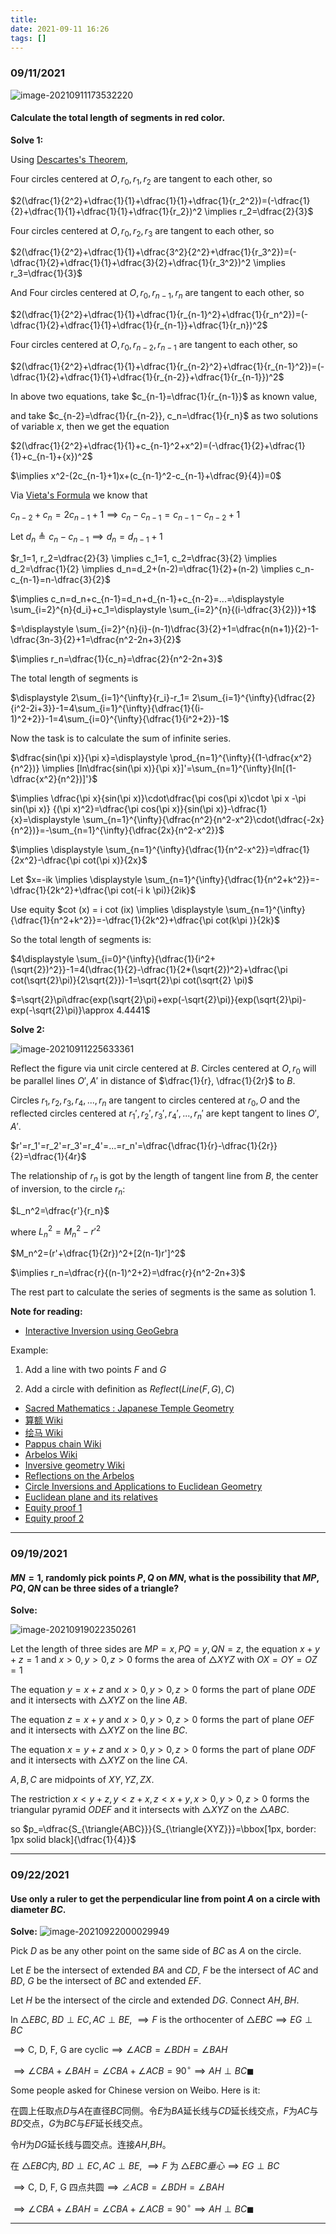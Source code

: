 ```yaml
---
title:
date: 2021-09-11 16:26
tags: []
---
```


### 09/11/2021

![image-20210911173532220](/assets/images/2021/image-20210911163103702.png)

#### Calculate the total length of segments in red color.

**Solve 1:**

Using [Descartes's Theorem](https://en.wikipedia.org/wiki/Descartes%27_theorem),

Four circles centered at $O, r_0, r_1, r_2$ are tangent to each other, so

$2(\dfrac{1}{2^2}+\dfrac{1}{1}+\dfrac{1}{1}+\dfrac{1}{r_2^2})=(-\dfrac{1}{2}+\dfrac{1}{1}+\dfrac{1}{1}+\dfrac{1}{r_2})^2 \implies r_2=\dfrac{2}{3}$

Four circles centered at $O, r_0, r_2, r_3$ are tangent to each other, so

$2(\dfrac{1}{2^2}+\dfrac{1}{1}+\dfrac{3^2}{2^2}+\dfrac{1}{r_3^2})=(-\dfrac{1}{2}+\dfrac{1}{1}+\dfrac{3}{2}+\dfrac{1}{r_3^2})^2 \implies r_3=\dfrac{1}{3}$

And Four circles centered at $O, r_0, r_{n-1},r_{n}$ are tangent to each other, so

$2(\dfrac{1}{2^2}+\dfrac{1}{1}+\dfrac{1}{r_{n-1}^2}+\dfrac{1}{r_n^2})=(-\dfrac{1}{2}+\dfrac{1}{1}+\dfrac{1}{r_{n-1}}+\dfrac{1}{r_n})^2$

Four circles centered at $O, r_0, r_{n-2}, r_{n-1}$ are tangent to each other, so

$2(\dfrac{1}{2^2}+\dfrac{1}{1}+\dfrac{1}{r_{n-2}^2}+\dfrac{1}{r_{n-1}^2})=(-\dfrac{1}{2}+\dfrac{1}{1}+\dfrac{1}{r_{n-2}}+\dfrac{1}{r_{n-1}})^2$

In above two equations, take $c_{n-1}=\dfrac{1}{r_{n-1}}$ as known value,

and take $c_{n-2}=\dfrac{1}{r_{n-2}}, c_n=\dfrac{1}{r_n}$ as two solutions of variable $x$, then we get the equation

$2(\dfrac{1}{2^2}+\dfrac{1}{1}+c_{n-1}^2+x^2)=(-\dfrac{1}{2}+\dfrac{1}{1}+c_{n-1}+{x})^2$

$\implies x^2-(2c_{n-1}+1)x+(c_{n-1}^2-c_{n-1}+\dfrac{9}{4})=0$

Via [Vieta's Formula](https://en.wikipedia.org/wiki/Vieta%27s_formulas) we know that

$c_{n-2}+c_n=2c_{n-1}+1 \implies c_n-c_{n-1}=c_{n-1}-c_{n-2}+1$

Let $d_n\triangleq c_n-c_{n-1} \implies d_n=d_{n-1}+1$

$r_1=1, r_2=\dfrac{2}{3} \implies c_1=1, c_2=\dfrac{3}{2} \implies d_2=\dfrac{1}{2} \implies d_n=d_2+(n-2)=\dfrac{1}{2}+(n-2) \implies c_n-c_{n-1}=n-\dfrac{3}{2}$

$\implies c_n=d_n+c_{n-1}=d_n+d_{n-1}+c_{n-2}=...=\displaystyle \sum_{i=2}^{n}{d_i}+c_1=\displaystyle \sum_{i=2}^{n}{(i-\dfrac{3}{2})}+1$

$=\displaystyle \sum_{i=2}^{n}{i}-(n-1)\dfrac{3}{2}+1=\dfrac{n(n+1)}{2}-1-\dfrac{3n-3}{2}+1=\dfrac{n^2-2n+3}{2}$

$\implies r_n=\dfrac{1}{c_n}=\dfrac{2}{n^2-2n+3}$

The total length of segments is

$\displaystyle 2\sum_{i=1}^{\infty}{r_i}-r_1= 2\sum_{i=1}^{\infty}{\dfrac{2}{i^2-2i+3}}-1=4\sum_{i=1}^{\infty}{\dfrac{1}{(i-1)^2+2}}-1=4\sum_{i=0}^{\infty}{\dfrac{1}{i^2+2}}-1$

Now the task is to calculate the sum of infinite series.

$\dfrac{sin(\pi x)}{\pi x}=\displaystyle \prod_{n=1}^{\infty}{(1-\dfrac{x^2}{n^2})} \implies [ln\dfrac{sin(\pi x)}{\pi x}]'=\sum_{n=1}^{\infty}{ln[(1-\dfrac{x^2}{n^2})]'}$

$\implies \dfrac{\pi x}{sin(\pi x)}\cdot\dfrac{\pi cos(\pi x)\cdot \pi x -\pi sin(\pi x)} {(\pi x)^2}=\dfrac{\pi cos(\pi x)}{sin(\pi x)}-\dfrac{1}{x}=\displaystyle \sum_{n=1}^{\infty}{\dfrac{n^2}{n^2-x^2}\cdot(\dfrac{-2x}{n^2})}=-\sum_{n=1}^{\infty}{\dfrac{2x}{n^2-x^2}}$

$\implies \displaystyle \sum_{n=1}^{\infty}{\dfrac{1}{n^2-x^2}}=\dfrac{1}{2x^2}-\dfrac{\pi cot(\pi x)}{2x}$

Let $x=-ik \implies \displaystyle \sum_{n=1}^{\infty}{\dfrac{1}{n^2+k^2}}=-\dfrac{1}{2k^2}+\dfrac{\pi cot(-i k \pi)}{2ik}$

Use equity $cot (x) = i cot (ix) \implies \displaystyle \sum_{n=1}^{\infty}{\dfrac{1}{n^2+k^2}}=-\dfrac{1}{2k^2}+\dfrac{\pi cot(k\pi )}{2k}$

So the total length of segments is:

$4\displaystyle \sum_{i=0}^{\infty}{\dfrac{1}{i^2+(\sqrt{2})^2}}-1=4(\dfrac{1}{2}-\dfrac{1}{2*(\sqrt{2})^2}+\dfrac{\pi cot(\sqrt{2}\pi)}{2\sqrt{2}})-1=\sqrt{2}\pi cot(\sqrt{2} \pi)$

$=\sqrt{2}\pi\dfrac{exp(\sqrt{2}\pi)+exp(-\sqrt{2}\pi)}{exp(\sqrt{2}\pi)-exp(-\sqrt{2}\pi)}\approx 4.4441$

**Solve 2:**

![image-20210911225633361](/assets/images/2021/image-20210911225633361.png)

Reflect the figure via unit circle centered at $B$. Circles centered at $O, r_0$ will be parallel lines $O', A'$ in distance of $\dfrac{1}{r}, \dfrac{1}{2r}$ to $B$.

Circles $r_1, r_2, r_3, r_4, ..., r_n$ are tangent to circles centered at $r_0, O$ and the reflected circles centered at $r_1', r_2', r_3', r_4',...,r_n'$ are kept tangent to lines $O', A'$.

$r'=r_1'=r_2'=r_3'=r_4'=...=r_n'=\dfrac{\dfrac{1}{r}-\dfrac{1}{2r}}{2}=\dfrac{1}{4r}$

The relationship of $r_n$ is got by the length of tangent line from $B$, the center of inversion, to the circle $r_n$:

$L_n^2=\dfrac{r'}{r_n}$

where $L_n^2=M_n^2-r'^2$

$M_n^2=(r'+\dfrac{1}{2r})^2+[2(n-1)r']^2$

$\implies r_n=\dfrac{r}{(n-1)^2+2}=\dfrac{r}{n^2-2n+3}$

The rest part to calculate the series of segments is the same as solution 1.

**Note for reading:**

* [Interactive Inversion using GeoGebra](https://www.geogebra.org/classic/cvsh7vrg)

Example:

1. Add a line with two points $F$ and $G$

2. Add a circle with definition as $Reflect(Line(F, G), C)$

* [Sacred Mathematics : Japanese Temple Geometry](https://press.princeton.edu/books/hardcover/9780691127453/sacred-mathematics)
* [算额 Wiki](https://zh.wikipedia.org/wiki/%E7%AE%97%E9%A1%8D)
* [绘马 Wiki](https://zh.wikipedia.org/wiki/%E7%B9%AA%E9%A6%AC)
* [Pappus chain Wiki](https://en.wikipedia.org/wiki/Pappus_chain)
* [Arbelos Wiki](https://en.wikipedia.org/wiki/Arbelos)
* [Inversive geometry Wiki](https://en.wikipedia.org/wiki/Inversive_geometry)
* [Reflections on the Arbelos](https://www.math.tamu.edu/~harold.boas/preprints/arbelos.pdf)
* [Circle Inversions and Applications to Euclidean Geometry](http://jwilson.coe.uga.edu/MATH7200/InversionCompanion/inversion/inversionSupplement.pdf)
* [Euclidean plane and its relatives](https://arxiv.org/pdf/1302.1630.pdf)
* [Equity proof 1](https://math.stackexchange.com/questions/208317/show-sum-n-0-infty-frac1a2n2-frac1a-pi-coth-a-pi2a2?noredirect=1)
* [Equity proof 2](https://math.stackexchange.com/questions/208317/show-sum-n-0-infty-frac1a2n2-frac1a-pi-coth-a-pi2a2)

---

### 09/19/2021

#### $MN=1$, randomly pick points $P,Q$ on $MN$, what is the possibility that $MP, PQ, QN$ can be three sides of a triangle?

**Solve:**

![image-20210919022350261](/assets/images/2021/image-20210919022350261.png)

Let the length of three sides are $MP=x, PQ=y, QN=z$, the equation $x+y+z=1$ and $x>0, y>0, z>0$ forms the area of $\triangle{XYZ}$ with $OX=OY=OZ=1$

The equation $y=x+z$ and $x>0,y>0,z>0$ forms the part of plane $ODE$ and it intersects with $\triangle{XYZ}$ on the line $AB$.

The equation $z=x+y$ and  $x>0,y>0,z>0$ forms the part of plane $OEF$ and it intersects with $\triangle{XYZ}$ on the line $BC$.

The equation $x=y+z$ and $x>0, y>0, z>0$ forms the part of plane $ODF$ and it intersects with $\triangle{XYZ}$ on the line $CA$.

$A,B,C$ are midpoints of $XY,YZ,ZX$.

The restriction $x<y+z, y<z+x, z<x+y, x>0,y>0,z>0$ forms the triangular pyramid $ODEF$ and it intersects with $\triangle{XYZ}$ on the $\triangle{ABC}$.

so $p_=\dfrac{S_{\triangle{ABC}}}{S_{\triangle{XYZ}}}=\bbox[1px, border: 1px solid black]{\dfrac{1}{4}}$

---

### 09/22/2021

#### Use only a ruler to get the perpendicular line from point $A$ on a circle with diameter $BC$.

**Solve:**
![image-20210922000029949](/assets/images/2021/image-20210922000029949.png)

Pick $D$ as be any other point on the same side of $BC$ as $A$ on the circle.

Let $E$ be the intersect of extended $BA$ and $CD$, $F$ be the intersect of $AC$ and $BD$,  $G$ be the intersect of $BC$ and extended $EF$.

Let $H$ be the intersect of the circle and extended $DG$. Connect $AH, BH$.

In $\triangle{EBC}$, $BD\perp EC, AC \perp BE$, $\implies F$ is the orthocenter of $\triangle{EBC} \implies EG \perp BC$

$\implies \text {C, D, F, G are cyclic} \implies \angle{ACB}=\angle{BDH}=\angle{BAH}$

$\implies \angle{CBA}+\angle{BAH}=\angle{CBA}+\angle{ACB}=90^{\circ}\implies AH \perp BC\blacksquare$

Some people asked for Chinese version on Weibo. Here is it:

在圆上任取点$D$与$A$在直径$BC$同侧。令$E$为$BA$延长线与$CD$延长线交点，$F$为$AC$与$BD$交点，$G$为$BC$与$EF$延长线交点。

令$H$为$DG$延长线与圆交点。连接$AH$,$BH$。

在 $\triangle{EBC}$内, $BD\perp EC, AC \perp BE$, $\implies F$ 为 $\triangle{EBC}垂心 \implies EG \perp BC$

$\implies \text {C, D, F, G 四点共圆} \implies \angle{ACB}=\angle{BDH}=\angle{BAH}$

$\implies \angle{CBA}+\angle{BAH}=\angle{CBA}+\angle{ACB}=90^{\circ}\implies AH \perp BC\blacksquare$

---



